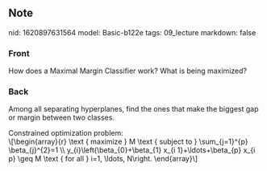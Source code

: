 ## Note
nid: 1620897631564
model: Basic-b122e
tags: 09_lecture
markdown: false

### Front
How does a Maximal Margin Classifier work? What is being maximized?

### Back
Among all separating hyperplanes, find the ones that make the biggest gap or margin between two classes.<div>
</div><div>Constrained optimization problem:</div><div>
</div><div>\[\begin{array}{r}
\text { maximize } M \text { subject to } \sum_{j=1}^{p} \beta_{j}^{2}=1 \\
y_{i}\left(\beta_{0}+\beta_{1} x_{i 1}+\ldots+\beta_{p} x_{i p} \geq M \text { for all } i=1, \ldots, N\right.
\end{array}\]
</div>
